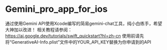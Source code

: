 # Gemini_pro_app_for_ios
通过使用Gemini API使用Xcode编写的简易gemini-chat工具，纯小白练手，希望大神加以改进！
相关教程请参阅：https://ai.google.dev/tutorials/swift_quickstart?hl=zh-cn
使用前请先将“GenerativeAI-Info.plist”文件中的YOUR_API_KEY替换为你申请到的API
